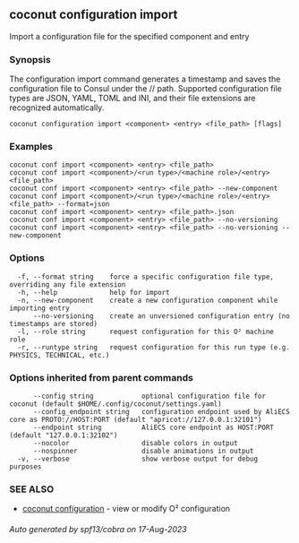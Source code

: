 ## coconut configuration import

Import a configuration file for the specified component and entry

### Synopsis

The configuration import command generates a timestamp and saves
the configuration file to Consul under the <component>/<entry>/<timestamp> path. 
Supported configuration file types are JSON, YAML, TOML and INI, 
and their file extensions are recognized automatically.

```
coconut configuration import <component> <entry> <file_path> [flags]
```

### Examples

```
coconut conf import <component> <entry> <file_path>
coconut conf import <component>/<run type>/<machine role>/<entry> <file_path>
coconut conf import <component> <entry> <file_path> --new-component
coconut conf import <component>/<run type>/<machine role>/<entry> <file_path> --format=json
coconut conf import <component> <entry> <file_path>.json
coconut conf import <component> <entry> <file_path> --no-versioning 
coconut conf import <component> <entry> <file_path> --no-versioning --new-component

```

### Options

```
  -f, --format string    force a specific configuration file type, overriding any file extension
  -h, --help             help for import
  -n, --new-component    create a new configuration component while importing entry
      --no-versioning    create an unversioned configuration entry (no timestamps are stored)
  -l, --role string      request configuration for this O² machine role
  -r, --runtype string   request configuration for this run type (e.g. PHYSICS, TECHNICAL, etc.)
```

### Options inherited from parent commands

```
      --config string            optional configuration file for coconut (default $HOME/.config/coconut/settings.yaml)
      --config_endpoint string   configuration endpoint used by AliECS core as PROTO://HOST:PORT (default "apricot://127.0.0.1:32101")
      --endpoint string          AliECS core endpoint as HOST:PORT (default "127.0.0.1:32102")
      --nocolor                  disable colors in output
      --nospinner                disable animations in output
  -v, --verbose                  show verbose output for debug purposes
```

### SEE ALSO

* [coconut configuration](coconut_configuration.md)	 - view or modify O² configuration

###### Auto generated by spf13/cobra on 17-Aug-2023
